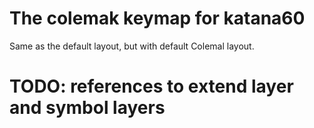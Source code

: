 # The colemak keymap for katana60

Same as the default layout, but with default Colemal layout.

# TODO: references to extend layer and symbol layers